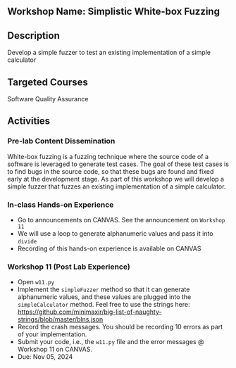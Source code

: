 ## Workshop Name: Simplistic White-box Fuzzing 

## Description 

Develop a simple fuzzer to test an existing implementation of a simple calculator 

## Targeted Courses 

Software Quality Assurance 

## Activities 

### Pre-lab Content Dissemination 

White-box fuzzing is a fuzzing technique where the source code of a software is leveraged 
to generate test cases. The goal of these test cases is to find bugs in the source code, so that these bugs 
are found and fixed early at the development stage. As part of this workshop we will develop a simple fuzzer 
that fuzzes an existing implementation of a simple calculator.   

### In-class Hands-on Experience 

- Go to announcements on CANVAS. See the announcement on `Workshop 11`
- We will use a loop to generate alphanumeric values and pass it into `divide` 
- Recording of this hands-on experience is available on CANVAS 

### Workshop 11 (Post Lab Experience) 
- Open `w11.py` 
- Implement the `simpleFuzzer` method so that it can generate alphanumeric values, and these values are plugged into the `simpleCalculator` method. Feel free to use the strings here: https://github.com/minimaxir/big-list-of-naughty-strings/blob/master/blns.json
- Record the crash messages. You should be recording 10 errors as part of your implementation. 
- Submit your code, i.e., the `w11.py` file and the error messages @ Workshop 11 on CANVAS. 
- Due: Nov 05, 2024